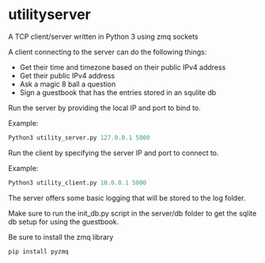 # utilityserver
A TCP client/server written in Python 3 using zmq sockets

A client connecting to the server can do the following things:
* Get their time and timezone based on their public IPv4 address
* Get their public IPv4 address
* Ask a magic 8 ball a question
* Sign a guestbook that has the entries stored in an squlite db

Run the server by providing the local IP and port to bind to.

Example:
```Python
Python3 utility_server.py 127.0.0.1 5000
```
Run the client by specifying the server IP and port to connect to.

Example:
```Python
Python3 utility_client.py 10.0.0.1 5000
```
The server offers some basic logging that will be stored to the log folder.

Make sure to run the init_db.py script in the server/db folder to get the sqlite db setup for using the guestbook.

Be sure to install the zmq library
```Python
pip install pyzmq
```
